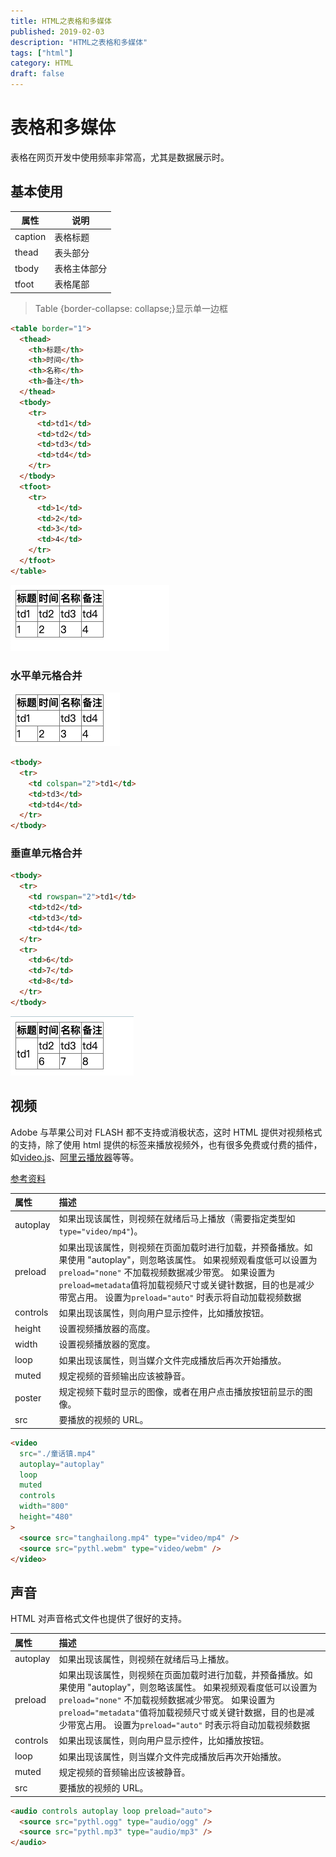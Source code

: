 ```yaml
---
title: HTML之表格和多媒体
published: 2019-02-03
description: "HTML之表格和多媒体"
tags: ["html"]
category: HTML
draft: false
---
```


# 表格和多媒体

表格在网页开发中使用频率非常高，尤其是数据展示时。

## 基本使用

| 属性    | 说明         |
| ------- | ------------ |
| caption | 表格标题     |
| thead   | 表头部分     |
| tbody   | 表格主体部分 |
| tfoot   | 表格尾部     |

> Table {border-collapse: collapse;}显示单一边框

```html
<table border="1">
  <thead>
    <th>标题</th>
    <th>时间</th>
    <th>名称</th>
    <th>备注</th>
  </thead>
  <tbody>
    <tr>
      <td>td1</td>
      <td>td2</td>
      <td>td3</td>
      <td>td4</td>
    </tr>
  </tbody>
  <tfoot>
    <tr>
      <td>1</td>
      <td>2</td>
      <td>3</td>
      <td>4</td>
    </tr>
  </tfoot>
</table>
```

![image-20230813222748932](assets/image-20230813222748932.png)

### 水平单元格合并

![image-20230813222918797](assets/image-20230813222918797.png)

```html
<tbody>
  <tr>
    <td colspan="2">td1</td>
    <td>td3</td>
    <td>td4</td>
  </tr>
</tbody>
```

### 垂直单元格合并

```html
<tbody>
  <tr>
    <td rowspan="2">td1</td>
    <td>td2</td>
    <td>td3</td>
    <td>td4</td>
  </tr>
  <tr>
    <td>6</td>
    <td>7</td>
    <td>8</td>
  </tr>
</tbody>
```

![image-20230813223309337](assets/image-20230813223309337.png)

## 视频

Adobe 与苹果公司对 FLASH 都不支持或消极状态，这时 HTML 提供对视频格式的支持，除了使用 html 提供的标签来播放视频外，也有很多免费或付费的插件，如[video.js](https://videojs.com/)、[阿里云播放器](https://help.aliyun.com/document_detail/57314.html)等等。

[参考资料](https://www.cnblogs.com/xiaonanxia/p/2715491.html)

| 属性     | 描述                                                         |
| :------- | :----------------------------------------------------------- |
| autoplay | 如果出现该属性，则视频在就绪后马上播放（需要指定类型如 `type="video/mp4"`)。 |
| preload  | 如果出现该属性，则视频在页面加载时进行加载，并预备播放。如果使用 "autoplay"，则忽略该属性。 如果视频观看度低可以设置为 `preload="none"` 不加载视频数据减少带宽。 如果设置为 `preload=metadata`值将加载视频尺寸或关键针数据，目的也是减少带宽占用。 设置为`preload="auto"` 时表示将自动加载视频数据 |
| controls | 如果出现该属性，则向用户显示控件，比如播放按钮。             |
| height   | 设置视频播放器的高度。                                       |
| width    | 设置视频播放器的宽度。                                       |
| loop     | 如果出现该属性，则当媒介文件完成播放后再次开始播放。         |
| muted    | 规定视频的音频输出应该被静音。                               |
| poster   | 规定视频下载时显示的图像，或者在用户点击播放按钮前显示的图像。 |
| src      | 要播放的视频的 URL。                                         |

```html
<video
  src="./童话镇.mp4"
  autoplay="autoplay"
  loop
  muted
  controls
  width="800"
  height="480"
>
  <source src="tanghailong.mp4" type="video/mp4" />
  <source src="pythl.webm" type="video/webm" />
</video>
```

## 声音

HTML 对声音格式文件也提供了很好的支持。

| 属性     | 描述                                                         |
| :------- | :----------------------------------------------------------- |
| autoplay | 如果出现该属性，则视频在就绪后马上播放。                     |
| preload  | 如果出现该属性，则视频在页面加载时进行加载，并预备播放。如果使用 "autoplay"，则忽略该属性。 如果视频观看度低可以设置为 `preload="none"` 不加载视频数据减少带宽。 如果设置为 `preload="metadata"`值将加载视频尺寸或关键针数据，目的也是减少带宽占用。 设置为`preload="auto"` 时表示将自动加载视频数据 |
| controls | 如果出现该属性，则向用户显示控件，比如播放按钮。             |
| loop     | 如果出现该属性，则当媒介文件完成播放后再次开始播放。         |
| muted    | 规定视频的音频输出应该被静音。                               |
| src      | 要播放的视频的 URL。                                         |

```html
<audio controls autoplay loop preload="auto">
  <source src="pythl.ogg" type="audio/ogg" />
  <source src="pythl.mp3" type="audio/mp3" />
</audio>
```